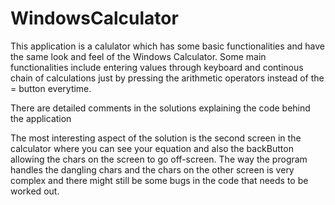 # WindowsCalculator
This application is a calulator which has some basic functionalities and have the same look and feel of the Windows Calculator.
Some main functionalities include entering values through keyboard and continous chain of calculations just by pressing the arithmetic operators instead of the = button everytime.

There are detailed comments in the solutions explaining the code behind the application

The most interesting aspect of the solution is the second screen in the calculator where you can see your equation and also the backButton allowing the chars on the screen to go off-screen. The way the program handles the dangling chars and the chars on the other screen is very complex and there might still be some bugs in the code that needs to be worked out.


